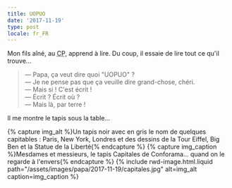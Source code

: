 ```yaml
---
title: UOPUO
date: '2017-11-19'
type: post
locale: fr_FR
---
```


Mon fils aîné, au <abbr title="Cours Préparatoire">CP</abbr>, apprend à lire. Du coup, il essaie de lire tout ce qu'il trouve…

<!-- more -->

> — Papa, ça veut dire quoi "UOPUO" ?  
> — Je ne pense pas que ça veuille dire grand-chose, chéri.  
> — Mais si ! C'est écrit !  
> — Écrit ? Écrit où ?  
> — Mais là, par terre !

Il me montre le tapis sous la table…

{% capture img_alt %}Un tapis noir avec en gris le nom de quelques capitables : Paris, New York, Londres et des dessins de la Tour Eiffel, Big Ben et la Statue de la Liberté{% endcapture %}
{% capture img_caption %}Mesdames et messieurs, le tapis Capitales de Conforama… quand on le regarde à l'envers{% endcapture %}
{% include rwd-image.html.liquid 
    path="/assets/images/papa/2017-11-19/capitales.jpg"
    alt=img_alt
    caption=img_caption 
%}
